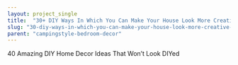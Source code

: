 ```yaml
---
layout: project_single
title:  "30+ DIY Ways In Which You Can Make Your House Look More Creative For Free"
slug: "30-diy-ways-in-which-you-can-make-your-house-look-more-creative-for-free"
parent: "campingstyle-bedroom-decor"
---
```

40 Amazing DIY Home Decor Ideas That Won’t Look DIYed
